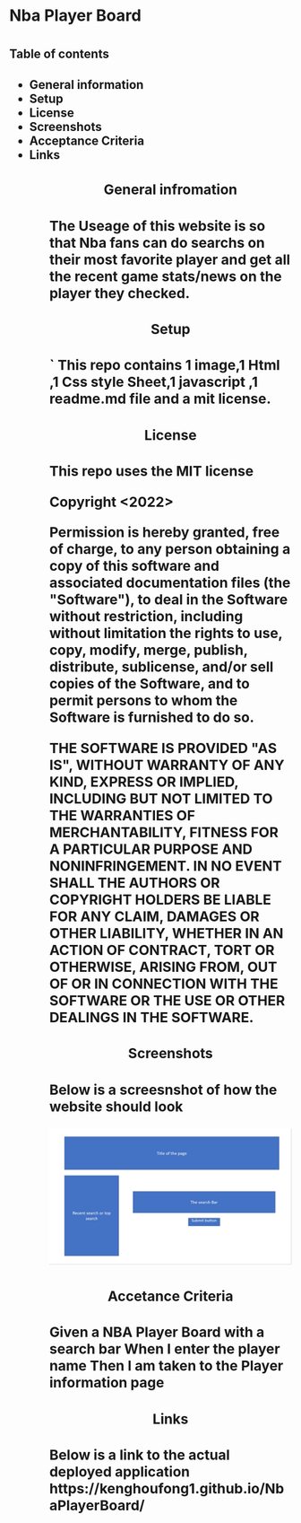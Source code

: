 <h1>Nba Player Board<h1> 

<h2>Table of contents<h2>

<ul>
    <li>General information
    <li>Setup 
    <li>License
    <li>Screenshots
    <li>Acceptance Criteria
    <li>Links
<ul>

<h3><p align="center">General infromation<h3>
    The Useage of this website is so that Nba fans can do searchs on their most favorite player and get all the recent game stats/news on the player they checked.
    </p>

<h3><p align="center">Setup<h3>`
    This repo contains 1 image,1 Html ,1 Css style Sheet,1 javascript ,1 readme.md file and a mit license. 
    
<h3><p align="center">License<h3>
This repo uses the MIT license 

Copyright <2022> <MIT HOLDER>

Permission is hereby granted, free of charge, to any person obtaining a copy of this
software and associated documentation files (the "Software"), to deal in the Software
without restriction, including without limitation the rights to use, copy, modify,
merge, publish, distribute, sublicense, and/or sell copies of the Software, and to
permit persons to whom the Software is furnished to do so.

THE SOFTWARE IS PROVIDED "AS IS", WITHOUT WARRANTY OF ANY KIND, EXPRESS OR IMPLIED,
INCLUDING BUT NOT LIMITED TO THE WARRANTIES OF MERCHANTABILITY, FITNESS FOR A
PARTICULAR PURPOSE AND NONINFRINGEMENT. IN NO EVENT SHALL THE AUTHORS OR COPYRIGHT
HOLDERS BE LIABLE FOR ANY CLAIM, DAMAGES OR OTHER LIABILITY, WHETHER IN AN ACTION
OF CONTRACT, TORT OR OTHERWISE, ARISING FROM, OUT OF OR IN CONNECTION WITH THE
SOFTWARE OR THE USE OR OTHER DEALINGS IN THE SOFTWARE.

<h3><p align="center">Screenshots<h3>
Below is a screesnshot of how the website should look

![My Image](Assets\NbaSearchBoardFrameWork.PNG)


<h3><p align="center">Accetance Criteria<h3>
Given a NBA Player Board with a search bar
When I enter the player name
Then I am taken to the Player information page
</p>

<h3><p align="center">Links<h3>
Below is a link to the actual deployed application
https://kenghoufong1.github.io/NbaPlayerBoard/
 